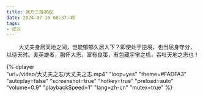 ```yaml
---
title: 我乃三姓家奴
date: 2024-07-16 08:37:48
tags:
- 成长
---
```


&ensp;&ensp;&ensp;&ensp; 大丈夫身居天地之间，岂能郁郁久居人下？即使处于逆境，也当屈身守分，以待天时。夫英雄者，胸怀大志，富有良策，有包藏宇宙之机，吞吐天地之志也！

{%
    dplayer     
    "url=/video/大丈夫之志/大丈夫之志.mp4"
    "loop=yes"
    "theme=#FADFA3"
    "autoplay=false"
    "screenshot=true"
    "hotkey=true"
    "preload=auto"
    "volume=0.9"
    "playbackSpeed=1"
    "lang=zh-cn"
    "mutex=true"
%}
